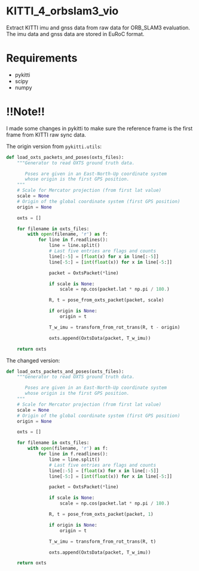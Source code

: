 # KITTI_4_orbslam3_vio
Extract KITTI imu and gnss data from raw data for ORB_SLAM3 evaluation. The imu data and gnss data are stored in EuRoC format.

# Requirements
* pykitti
* scipy
* numpy

# !!Note!!
I made some changes in pykitti to make sure the reference frame is the first frame from KITTI raw sync data.

The origin version from `pykitti.utils`:
```python
def load_oxts_packets_and_poses(oxts_files):
    """Generator to read OXTS ground truth data.

       Poses are given in an East-North-Up coordinate system 
       whose origin is the first GPS position.
    """
    # Scale for Mercator projection (from first lat value)
    scale = None
    # Origin of the global coordinate system (first GPS position)
    origin = None

    oxts = []

    for filename in oxts_files:
        with open(filename, 'r') as f:
            for line in f.readlines():
                line = line.split()
                # Last five entries are flags and counts
                line[:-5] = [float(x) for x in line[:-5]]
                line[-5:] = [int(float(x)) for x in line[-5:]]

                packet = OxtsPacket(*line)

                if scale is None:
                    scale = np.cos(packet.lat * np.pi / 180.)

                R, t = pose_from_oxts_packet(packet, scale)

                if origin is None:
                    origin = t

                T_w_imu = transform_from_rot_trans(R, t - origin)

                oxts.append(OxtsData(packet, T_w_imu))

    return oxts
```

The changed version:
```python
def load_oxts_packets_and_poses(oxts_files):
    """Generator to read OXTS ground truth data.

       Poses are given in an East-North-Up coordinate system 
       whose origin is the first GPS position.
    """
    # Scale for Mercator projection (from first lat value)
    scale = None
    # Origin of the global coordinate system (first GPS position)
    origin = None

    oxts = []

    for filename in oxts_files:
        with open(filename, 'r') as f:
            for line in f.readlines():
                line = line.split()
                # Last five entries are flags and counts
                line[:-5] = [float(x) for x in line[:-5]]
                line[-5:] = [int(float(x)) for x in line[-5:]]

                packet = OxtsPacket(*line)

                if scale is None:
                    scale = np.cos(packet.lat * np.pi / 180.)

                R, t = pose_from_oxts_packet(packet, 1)

                if origin is None:
                    origin = t

                T_w_imu = transform_from_rot_trans(R, t)

                oxts.append(OxtsData(packet, T_w_imu))

    return oxts
```
